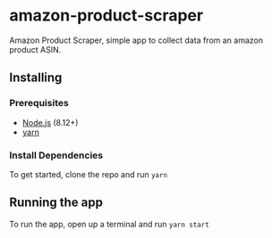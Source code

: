 # amazon-product-scraper
Amazon Product Scraper, simple app to collect data from an amazon product ASIN.

## Installing

### Prerequisites

* [Node.js][1] (8.12+)
* [yarn][2]

### Install Dependencies
To get started, clone the repo and run `yarn`


## Running the app
To run the app, open up a terminal and run `yarn start`

[1]: https://nodejs.org/en/
[2]: https://yarnpkg.com/lang/en/
